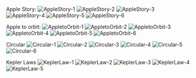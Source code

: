 Apple Story:
![AppleStory-1](https://github.com/user-attachments/assets/effabc04-9440-4b42-a6e6-43560936b9a6)
![AppleStory-2](https://github.com/user-attachments/assets/bf44ecfc-c5c0-4682-a044-4cfd114bc1a5)
![AppleStory-3](https://github.com/user-attachments/assets/b1e7394a-e202-4e00-a6cc-e159d61fc9b4)
![AppleStory-4](https://github.com/user-attachments/assets/420ece48-45e8-4ed7-ac96-76c379bcba85)
![AppleStory-5](https://github.com/user-attachments/assets/1fc9cd57-1a44-48de-b4c1-3e37cdc03994)
![AppleStory-6](https://github.com/user-attachments/assets/ccbfd5b0-7a0c-4a69-baaf-8b25318b39b8)

Apple to orbit:
![AppletoOrbit-1](https://github.com/user-attachments/assets/1c5f4807-8616-408d-8b80-1824515c86e0)
![AppletoOrbit-2](https://github.com/user-attachments/assets/2fd1fb71-e52f-4475-a578-b1fbaa7641ab)
![AppletoOrbit-3](https://github.com/user-attachments/assets/99dc107d-f6f9-4d4f-9dcb-ecfeb63b29fd)
![AppletoOrbit-4](https://github.com/user-attachments/assets/121c2a15-8e40-40e4-8586-97c79c7380e4)
![AppletoOrbit-5](https://github.com/user-attachments/assets/668b893f-2454-46b6-b4be-b72b0dff4820)
![AppletoOrbit-6](https://github.com/user-attachments/assets/b17b18ce-a886-46fc-b232-1b49e3834341)


Circular
![Circular-1](https://github.com/user-attachments/assets/0e465fc8-721d-4018-b1b9-15610cfb223f)
![Circular-2](https://github.com/user-attachments/assets/bbd767dd-2b7c-4cf9-9c22-b0b52f43b1ee)
![Circular-3](https://github.com/user-attachments/assets/314da4d0-1d84-44e7-89be-9c574c63abb5)
![Circular-4](https://github.com/user-attachments/assets/711a9281-c990-457e-88e0-44bc962dd12a)
![Circular-5](https://github.com/user-attachments/assets/ef7f7ddc-3558-440b-8bf5-94202b499b8d)
![Circular-6](https://github.com/user-attachments/assets/61f8c842-0fb8-4afa-a234-0b945a0381c9)


Kepler Laws
![KeplerLaw-1](https://github.com/user-attachments/assets/2f170042-fefa-4876-a084-3d9f53b489bf)
![KeplerLaw-2](https://github.com/user-attachments/assets/fc53d972-6492-4649-b2d3-451500931859)
![KeplerLaw-3](https://github.com/user-attachments/assets/9ce85781-a58f-4be8-a7c4-93e1795650c8)
![KeplerLaw-4](https://github.com/user-attachments/assets/831aecb0-53d6-4d58-a50a-5c0f911db8af)
![KeplerLaw-5](https://github.com/user-attachments/assets/fded1416-322a-4d0a-a0e9-03d602bc67fb)
